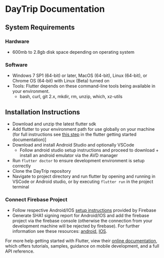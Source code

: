 # DayTrip Documentation

## System Requirements

### Hardware
- 600mb to 2.8gb disk space depending on operating system

### Software
- Windows 7 SP1 (64-bit) or later, MacOS (64-bit), Linux (64-bit), or Chrome OS (64-bit) with Linux (Beta) turned on
- Tools: Flutter depends on these command-line tools being available in your environment.
  - bash, curl, git 2.x, mkdir, rm, unzip, which, xz-utils

## Installation Instructions
- Download and unzip the latest flutter sdk
- Add flutter to your environment path for use globally on your machine (for full instructions see [this step](https://flutter.dev/docs/get-started/install/windows#get-the-flutter-sdk) in the flutter getting started documentation)]
- Download and install Android Studio and optionally VSCode
  - Follow android studio setup instructions and proceed to download + install an android emulator via the AVD manager 
- Run `flutter doctor` to ensure development environment is setup correctly
- Clone the DayTrip repository
- Navigate to project directory and run flutter by opening and running in VSCode or Android studio, or by executing `flutter run` in the project terminal

### Connect Firebase Project
- Follow respective Android/IOS [setup instructions](https://firebase.google.com/docs/flutter/setup?platform=android) provided by Firebase
- Generate SHA1 signing report for Android/IOS and add the firebase project via the firebase console (otherwise the connection from your development machine will be rejected by firebase). For further information see these resources: [android](https://medium.com/mindorks/generating-sha-1-for-android-the-simplest-way-a3a9a92c36e7), [IOS](https://developer.apple.com/library/archive/documentation/Security/Conceptual/CodeSigningGuide/Procedures/Procedures.html).


For more help getting started with Flutter, view their
[online documentation](https://flutter.dev/docs), which offers tutorials,
samples, guidance on mobile development, and a full API reference.
